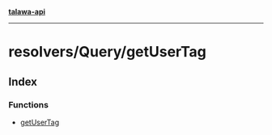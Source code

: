 [**talawa-api**](../../../README.md)

***

# resolvers/Query/getUserTag

## Index

### Functions

- [getUserTag](functions/getUserTag.md)
